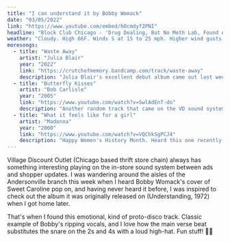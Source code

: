 ```yaml
---
title: "I can understand it by Bobby Womack"
date: "03/05/2022"
link: "https://www.youtube.com/embed/hOcmdyf2PNI"
headline: "Block Club Chicago - 'Drug Dealing, But No Meth Lab, Found At West Ridge Social Club Raided By Police, Alderman Says'"
weather: "Cloudy. High 66F. Winds S at 15 to 25 mph. Higher wind gusts possible."
moresongs:
  - title: "Waste Away"
    artist: "Julia Blair"
    year: "2022"
    link: "https://crutchofmemory.bandcamp.com/track/waste-away"
    description: "Julia Blair's excellent debut album came out last week. Gorgeous strings on this track."
  - title: "Butterfly Kisses"
    artist: "Bob Carlisle"
    year: "2005"
    link: "https://www.youtube.com/watch?v=SwlAdEnT-do"
    description: "Another random track that came on the VD sound system. It's a bad song, but I felt like I had to share here because of how strongly it impacted me. This song is so sickly sweet, guaranteed to make you cringe deeply."
  - title: "What it feels like for a girl"
    artist: "Madonna"
    year: "2000"
    link: "https://www.youtube.com/watch?v=VQChkSgPCJ4"
    description: "Happy Women's History Month. Heard this one recently, and it's now probably my fave Madonna track."
---
```


Village Discount Outlet (Chicago based thrift store chain) always has something interesting playing on the in-store sound system between ads and shopper updates. I was wandering around the aisles of the Andersonville branch this week when I heard Bobby Womack's cover of Sweet Caroline pop on, and having never heard it before, I was inspired to check out the album it was originally released on (Understanding, 1972) when I got home later. 

That's when I found this emotional, kind of proto-disco track. Classic example of Bobby's ripping vocals, and I love how the main verse beat substitutes the snare on the 2s and 4s with a loud high-hat. Fun stuff! 🕺🏻 